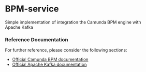 # BPM-service

Simple implementation of integration the Camunda BPM engine with Apache Kafka

### Reference Documentation
For further reference, please consider the following sections:

* [Official Camunda BPM documentation](https://docs.camunda.org/manual/7.19/)
* [Official Apache Kafka documentation](https://kafka.apache.org/documentation/)
